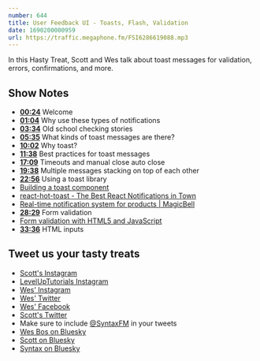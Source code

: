 ```yaml
---
number: 644
title: User Feedback UI - Toasts, Flash, Validation
date: 1690200000959
url: https://traffic.megaphone.fm/FSI6286619088.mp3
---
```


In this Hasty Treat, Scott and Wes talk about toast messages for validation, errors, confirmations, and more.

## Show Notes

* **[00:24](#t=00:24)** Welcome
* **[01:04](#t=01:04)** Why use these types of notifications
* **[03:34](#t=03:34)** Old school checking stories
* **[05:35](#t=05:35)** What kinds of toast messages are there?
* **[10:02](#t=10:02)** Why toast?
* **[11:38](#t=11:38)** Best practices for toast messages
* **[17:09](#t=17:09)** Timeouts and manual close auto close
* **[19:38](#t=19:38)** Multiple messages stacking on top of each other
* **[22:56](#t=22:56)** Using a toast library
* [Building a toast component](https://web.dev/building-a-toast-component/)
* [react-hot-toast - The Best React Notifications in Town](https://react-hot-toast.com/)
* [Real-time notification system for products | MagicBell](https://www.magicbell.com/)
* **[28:29](#t=28:29)** Form validation
* [Form validation with HTML5 and JavaScript](https://www.freecodecamp.org/news/form-validation-with-html5-and-javascript/)
* **[33:36](#t=33:36)** HTML inputs

## Tweet us your tasty treats

* [Scott's Instagram](https://www.instagram.com/stolinski/)
* [LevelUpTutorials Instagram](https://www.instagram.com/LevelUpTutorials/)
* [Wes' Instagram](https://www.instagram.com/wesbos/)
* [Wes' Twitter](https://twitter.com/wesbos)
* [Wes' Facebook](https://www.facebook.com/wesbos.developer)
* [Scott's Twitter](https://twitter.com/stolinski)
* Make sure to include [@SyntaxFM](https://twitter.com/SyntaxFM) in your tweets
* [Wes Bos on Bluesky](https://bsky.app/profile/wesbos.com)
* [Scott on Bluesky](https://bsky.app/profile/tolin.ski)
* [Syntax on Bluesky](https://bsky.app/profile/syntax.fm)
